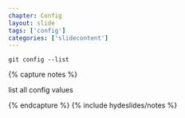 ```yaml
---
chapter: Config
layout: slide
tags: ['config']
categories: ['slidecontent']
---
```


	git config --list

{% capture notes %}

list all config values

{% endcapture %}
{% include hydeslides/notes %}